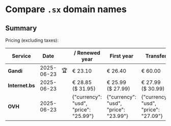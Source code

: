 # Compare `.sx` domain names

## Summary

Pricing (excluding taxes):

| Service | Date |  | / Renewed year | First year | Transfer | Restoration |
|--|--|--|--|--|--|--|
| **Gandi** | 2025-06-23 | 🏆 | € 23.10 | € 26.40 | € 60.00 | € 110.00 |
| **Internet.bs** | 2025-06-23 |  | € 28.85<br>($ 31.95) | € 25.99<br>($ 27.99) | € 27.99<br>($ 30.99) | € 149.95<br>($ 147.99) |
| **OVH** | 2025-06-23 |  | {"currency": "usd", "price": "25.99"} | {"currency": "usd", "price": "23.99"} | {"currency": "usd", "price": "27.09"} |  |
